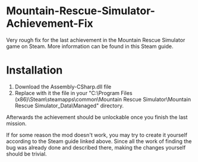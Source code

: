 # Mountain-Rescue-Simulator-Achievement-Fix
Very rough fix for the last achievement in the Mountain Rescue Simulator game on Steam.
More information can be found in this Steam guide.

# Installation
1) Download the Assembly-CSharp.dll file
2) Replace with it the file in your "C:\Program Files (x86)\Steam\steamapps\common\Mountain Rescue Simulator\Mountain Rescue Simulator_Data\Managed" directory.

Afterwards the achievement should be unlockable once you finish the last mission.

If for some reason the mod doesn't work, you may try to create it yourself according to the Steam guide linked above. Since all the work of finding the bug was already done and described there, making the changes yourself should be trivial.
